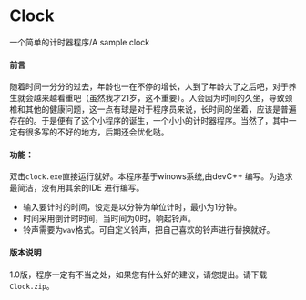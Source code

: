 # Clock
一个简单的计时器程序/A sample clock


#### 前言

随着时间一分分的过去，年龄也一在不停的增长，人到了年龄大了之后吧，对于养生就会越来越看重吧（虽然我才21岁，这不重要）。人会因为时间的久坐，导致颈椎和其他的健康问题，这一点有球是对于程序员来说，长时间的坐着，应该是普遍存在的。于是便有了这个小程序的诞生，一个小小的计时器程序。当然了，其中一定有很多写的不好的地方，后期还会优化哒。

#### 功能：
双击`clock.exe`直接运行就好。本程序基于winows系统,由devC++ 编写。为追求最简洁，没有用其余的IDE 进行编写。

* 输入要计时的时间，设定是以分钟为单位计时，最小为1分钟。
* 时间采用倒计时时间，当时间为0时，响起铃声。
* 铃声需要为`wav`格式。可自定义铃声，把自己喜欢的铃声进行替换就好。

#### 版本说明
1.0版，程序一定有不当之处，如果您有什么好的建议，请您提出。请下载`Clock.zip`。








